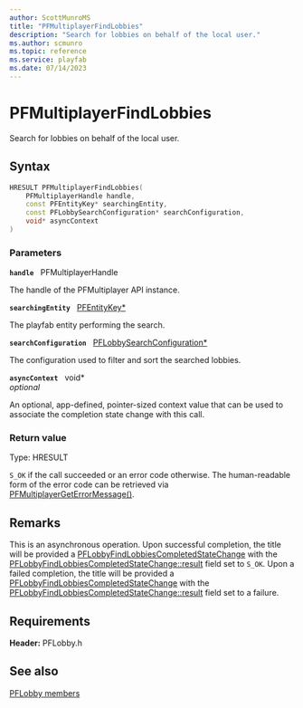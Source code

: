 ```yaml
---
author: ScottMunroMS
title: "PFMultiplayerFindLobbies"
description: "Search for lobbies on behalf of the local user."
ms.author: scmunro
ms.topic: reference
ms.service: playfab
ms.date: 07/14/2023
---
```


# PFMultiplayerFindLobbies  

Search for lobbies on behalf of the local user.  

## Syntax  
  
```cpp
HRESULT PFMultiplayerFindLobbies(  
    PFMultiplayerHandle handle,  
    const PFEntityKey* searchingEntity,  
    const PFLobbySearchConfiguration* searchConfiguration,  
    void* asyncContext  
)  
```  
  
### Parameters  
  
**`handle`** &nbsp; PFMultiplayerHandle  
  
The handle of the PFMultiplayer API instance.  
  
**`searchingEntity`** &nbsp; [PFEntityKey*](../../pfmultiplayer/pfentitykey_clientsdk.md)  
  
The playfab entity performing the search.  
  
**`searchConfiguration`** &nbsp; [PFLobbySearchConfiguration*](../structs/pflobbysearchconfiguration.md)  
  
The configuration used to filter and sort the searched lobbies.  
  
**`asyncContext`** &nbsp; void*  
*optional*  
  
An optional, app-defined, pointer-sized context value that can be used to associate the completion state change with this call.  
  
  
### Return value
Type: HRESULT
  
```S_OK``` if the call succeeded or an error code otherwise. The human-readable form of the error code can be retrieved via [PFMultiplayerGetErrorMessage()](../../pfmultiplayer/functions/pfmultiplayergeterrormessage.md).
  
## Remarks  
  
This is an asynchronous operation. Upon successful completion, the title will be provided a [PFLobbyFindLobbiesCompletedStateChange](../structs/pflobbyfindlobbiescompletedstatechange.md) with the [PFLobbyFindLobbiesCompletedStateChange::result](../structs/pflobbyfindlobbiescompletedstatechange.md) field set to ```S_OK```. Upon a failed completion, the title will be provided a [PFLobbyFindLobbiesCompletedStateChange](../structs/pflobbyfindlobbiescompletedstatechange.md) with the [PFLobbyFindLobbiesCompletedStateChange::result](../structs/pflobbyfindlobbiescompletedstatechange.md) field set to a failure.
  
## Requirements  
  
**Header:** PFLobby.h
  
## See also  
[PFLobby members](../pflobby_members.md)  

  
  
